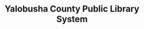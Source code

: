 ---
layout: repo
title: "Yalobusha County Public Library System"
id: 23785
permalink: repos/23785/
---